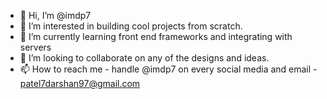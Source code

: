 - 👋 Hi, I’m @imdp7
- 👀 I’m interested in building cool projects from scratch.
- 🌱 I’m currently learning front end frameworks and integrating with servers 
- 💞️ I’m looking to collaborate on any of the designs and ideas.
- 📫 How to reach me  - handle @imdp7 on every social media and email - patel7darshan97@gmail.com 

<!---
imdp7/imdp7 is a ✨ special ✨ repository because its `README.md` (this file) appears on your GitHub profile.
You can click the Preview link to take a look at your changes.
--->
